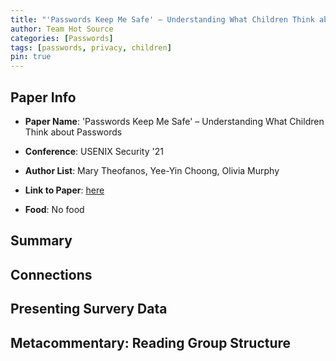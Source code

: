 ```yaml
---
title: "'Passwords Keep Me Safe' – Understanding What Children Think about Passwords"
author: Team Hot Source
categories: [Passwords]
tags: [passwords, privacy, children]
pin: true
---
```


## Paper Info
- **Paper Name**:
'Passwords Keep Me Safe' – Understanding What Children Think about Passwords

- **Conference**: USENIX Security '21
- **Author List**: Mary Theofanos, Yee-Yin Choong, Olivia Murphy
- **Link to Paper**: [here](https://www.usenix.org/conference/usenixsecurity21/presentation/theofanos)
- **Food**: No food

## Summary

## Connections

## Presenting Survery Data

## Metacommentary: Reading Group Structure
